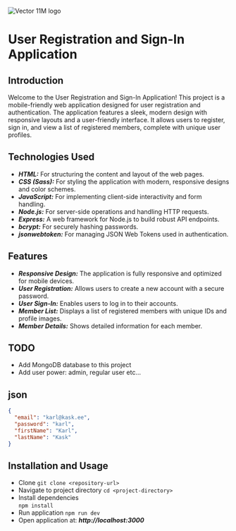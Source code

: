 ![Vector 11M logo](https://github.com/Martenelias/Small-projects/assets/124877606/b4005eff-cfa4-4bae-b81a-2d6f8f390906) 

# User Registration and Sign-In Application 

## Introduction 
Welcome to the User Registration and Sign-In Application! This project is a mobile-friendly web application designed for user registration and authentication. The application features a sleek, modern design with responsive layouts and a user-friendly interface. It allows users to register, sign in, and view a list of registered members, complete with unique user profiles. 

## Technologies Used 
- ***HTML:*** For structuring the content and layout of the web pages. 
- ***CSS (Sass):*** For styling the application with modern, responsive designs and color schemes. 
- ***JavaScript:*** For implementing client-side interactivity and form handling. 
- ***Node.js:*** For server-side operations and handling HTTP requests. 
- ***Express:*** A web framework for Node.js to build robust API endpoints. 
- ***bcrypt:*** For securely hashing passwords. 
- ***jsonwebtoken:*** For managing JSON Web Tokens used in authentication.

## Features 
- ***Responsive Design:*** The application is fully responsive and optimized for mobile devices. 
- ***User Registration:*** Allows users to create a new account with a secure password. 
- ***User Sign-In:*** Enables users to log in to their accounts. 
- ***Member List:*** Displays a list of registered members with unique IDs and profile images. 
- ***Member Details:*** Shows detailed information for each member.

## TODO 
- Add MongoDB database to this project
- Add user power: admin, regular user etc... 

## json

```json
{
  "email": "karl@kask.ee",
  "password": "karl",
  "firstName": "Karl",
  "lastName": "Kask"
}
```

## Installation and Usage

- Clone
 `git clone <repository-url>` 
- Navigate to project directory 
`cd <project-directory>` 
- Install dependencies  
`npm install`
- Run application
`npm run dev`
- Open application at: ***http://localhost:3000*** 
